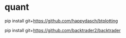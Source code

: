 # quant
pip install git+https://github.com/happydasch/btplotting

pip install git+https://github.com/backtrader2/backtrader
